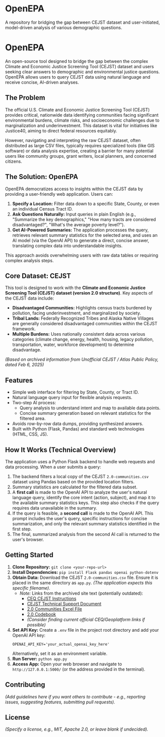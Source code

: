 # OpenEPA
A repository for bridging the gap between CEJST dataset and user-initiated, model-driven analysis of various demographic questions.

# OpenEPA

An open-source tool designed to bridge the gap between the complex Climate and Economic Justice Screening Tool (CEJST) dataset and users seeking clear answers to demographic and environmental justice questions. OpenEPA allows users to query CEJST data using natural language and receive concise, AI-driven analyses.

## The Problem

The official U.S. Climate and Economic Justice Screening Tool (CEJST) provides critical, nationwide data identifying communities facing significant environmental burdens, climate risks, and socioeconomic challenges due to marginalization and underinvestment. This dataset is vital for initiatives like Justice40, aiming to direct federal resources equitably.

However, navigating and interpreting the raw CEJST dataset, often distributed as large CSV files, typically requires specialized tools (like GIS software) or data analysis expertise, creating a barrier for many potential users like community groups, grant writers, local planners, and concerned citizens.

## The Solution: OpenEPA

OpenEPA democratizes access to insights within the CEJST data by providing a user-friendly web application. Users can:

1.  **Specify a Location:** Filter data down to a specific State, County, or even an individual Census Tract ID.
2.  **Ask Questions Naturally:** Input queries in plain English (e.g., "Summarize the key demographics," "How many tracts are considered disadvantaged?", "What's the average poverty level?").
3.  **Get AI-Powered Summaries:** The application processes the query, retrieves relevant summary statistics for the selected area, and uses an AI model (via the OpenAI API) to generate a direct, concise answer, translating complex data into understandable insights.

This approach avoids overwhelming users with raw data tables or requiring complex analysis steps.

## Core Dataset: CEJST

This tool is designed to work with the **Climate and Economic Justice Screening Tool (CEJST) dataset (version 2.0 structure)**. Key aspects of the CEJST data include:

* **Disadvantaged Communities:** Highlights census tracts burdened by pollution, facing underinvestment, and marginalized by society.
* **Tribal Lands:** Federally Recognized Tribes and Alaska Native Villages are generally considered disadvantaged communities within the CEJST framework.
* **Multiple Burdens:** Uses nationally consistent data across various categories (climate change, energy, health, housing, legacy pollution, transportation, water, workforce development) to determine disadvantage.

*(Based on archived information from Unofficial CEJST / Atlas Public Policy, dated Feb 6, 2025)*

## Features

* Simple web interface for filtering by State, County, or Tract ID.
* Natural language query input for flexible analysis requests.
* Two-step AI process:
    * Query analysis to understand intent and map to available data points.
    * Concise summary generation based on relevant statistics for the filtered area.
* Avoids row-by-row data dumps, providing synthesized answers.
* Built with Python (Flask, Pandas) and standard web technologies (HTML, CSS, JS).

## How It Works (Technical Overview)

The application uses a Python Flask backend to handle web requests and data processing. When a user submits a query:
1.  The backend filters a local copy of the CEJST `2.0-communities.csv` dataset using Pandas based on the provided location filters.
2.  Summary statistics are calculated for the filtered data subset.
3.  A **first call** is made to the OpenAI API to analyze the user's natural language query, identify the core intent (action, subject), and map it to the available summary statistics keys. This step also checks if the query requires data unavailable in the summary.
4.  If the query is feasible, a **second call** is made to the OpenAI API. This prompt includes the user's query, specific instructions for concise summarization, and only the relevant summary statistics identified in the first step.
5.  The final, summarized analysis from the second AI call is returned to the user's browser.

## Getting Started

1.  **Clone Repository:** `git clone <your-repo-url>`
2.  **Install Dependencies:** `pip install Flask pandas openai python-dotenv`
3.  **Obtain Data:** Download the CEJST `2.0-communities.csv` file. Ensure it is placed in the same directory as `app.py`. *(The application expects this specific filename)*.
    * *Note:* Links from the archived site text (potentially outdated):
        * [CEQ CEJST Instructions](<link_if_available>)
        * [CEJST Technical Support Document](<link_if_available>)
        * [2.0 Communities Excel File](<link_if_available>)
        * [2.0 Codebook](<link_if_available>)
        * *(Consider finding current official CEQ/Geoplatform links if possible)*
4.  **Set API Key:** Create a `.env` file in the project root directory and add your OpenAI API key:
    ```
    OPENAI_API_KEY='your_actual_openai_key_here'
    ```
    Alternatively, set it as an environment variable.
5.  **Run Server:** `python app.py`
6.  **Access App:** Open your web browser and navigate to `http://127.0.0.1:5000/` (or the address provided in the terminal).

## Contributing

*(Add guidelines here if you want others to contribute - e.g., reporting issues, suggesting features, submitting pull requests).*

## License

*(Specify a license, e.g., MIT, Apache 2.0, or leave blank if undecided).*
